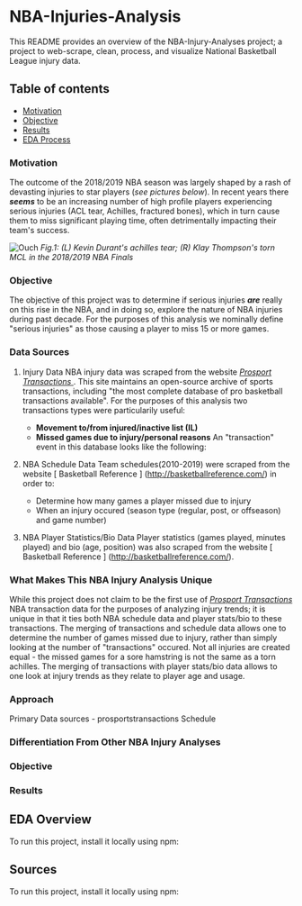 # NBA-Injuries-Analysis
This README provides an overview of the NBA-Injury-Analyses project; a project to web-scrape, clean, process, and visualize National Basketball League injury data.  

## Table of contents
* [Motivation](#motivation)
* [Objective](#objective)
* [Results](#results)
* [EDA Process](#eda-process)

### Motivation	
The outcome of the 2018/2019 NBA season was largely shaped by a rash of devasting injuries to star players (_see pictures below_). In recent years there **_seems_** to be an increasing number of high profile players experiencing serious injuries (ACL tear, Achilles, fractured bones), which in turn cause them to miss significant playing time, often detrimentally impacting their team's success.

![Ouch](https://github.com/elap733/NBA-Injuries-Analysis/blob/master/references/02_images/injury.png)
*Fig.1: (L) Kevin Durant's achilles tear; (R) Klay Thompson's torn MCL in the 2018/2019 NBA Finals*

### Objective
The objective of this project was to determine if serious injuries **_are_** really on this rise in the NBA, and in doing so, explore the nature of NBA injuries during past decade. For the purposes of this analysis we nominally define "serious injuries" as those causing a player to miss 15 or more games.

### Data Sources
1. Injury Data
NBA injury data was scraped from the website [_Prosport Transactions_ ](http://prosportstransactions.com/). This site maintains an open-source archive of sports transactions, including "the most complete database of pro basketball transactions available". For the purposes of this analysis two transactions types were particularily useful: 
   * **Movement to/from injured/inactive list (IL)**
   * **Missed games due to injury/personal reasons**
  An "transaction" event in this database looks like the following:
  
  
2. NBA Schedule Data
Team schedules(2010-2019) were scraped from the website [ Basketball Reference ] (http://basketballreference.com/) in order to:
   * Determine how many games a player missed due to injury
   * When an injury occured (season type (regular, post, or offseason) and game number)
3. NBA Player Statistics/Bio Data
Player statistics (games played, minutes played) and bio (age, position) was also scraped from the website [ Basketball Reference ] (http://basketballreference.com/).


### What Makes This NBA Injury Analysis Unique

While this project does not claim to be the first use of [_Prosport Transactions_ ](http://prosportstransactions.com/) NBA transaction data for the purposes of analyzing injury trends; it is unique in that it ties both NBA schedule data and player stats/bio to these transactions. The merging of transactions and schedule data allows one to determine the number of games missed due to injury, rather than simply looking at the number of "transactions" occured. Not all injuries are created equal - the missed games for a sore hamstring is not the same as a torn achilles. The merging of transactions with player stats/bio data allows to one look at injury trends as they relate to player age and usage.


### Approach
Primary Data sources - prosportstransactions
Schedule

### Differentiation From Other NBA Injury Analyses




### Objective
### Results
	
## EDA Overview
To run this project, install it locally using npm:

## Sources
To run this project, install it locally using npm:
